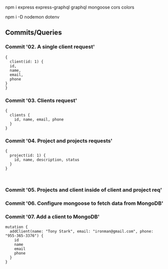 npm i express express-graphql graphql mongoose cors colors

npm i -D nodemon dotenv

## Commits/Queries

### Commit '02. A single client request'
```
{
  client(id: 1) {
  id,
  name,
  email,
  phone
}
}
```

### Commit '03. Clients request'
```
{
  clients {
    id, name, email, phone
  }
}
```

### Commit '04. Project and projects requests'
```
{
  project(id: 1) {
    id, name, description, status
  }
}
```
```
 
```

### Commit '05. Projects and client inside of client and project req'

### Commit '06. Configure mongoose to fetch data from MongoDB'

### Commit '07. Add a client to MongoDB'

```
mutation {
  addClient(name: "Tony Stark", email: "ironman@gmail.com", phone: "955-365-3376") {
    id
    name
    email
    phone
  }
}
```